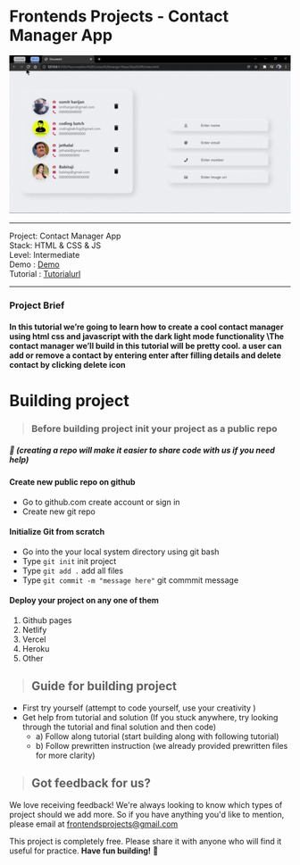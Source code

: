 # Frontends Projects - Contact Manager App

![Contact Manager App](/Design/contactManager.gif)

---
Project: Contact Manager App\
Stack: HTML & CSS & JS \
Level: Intermediate\
Demo : [Demo](https://contact-manager-javascript.netlify.app/)\
Tutorial : [Tutorialurl](https://frontendsprojects.teachable.com/courses/frontend-projects-tutorial/lectures/38696896)

---

### Project Brief
#### In this tutorial we’re going to learn how to create a cool contact manager using html css and javascript with the dark light mode functionality \The contact manager we’ll build in this tutorial will be pretty cool. a user can add or remove a contact by entering  enter after filling details and delete contact by clicking delete icon  

# Building project
> ### Before building project init your project as a public repo 
##### 📌 (creating a repo will make it easier to share code with us if you need help)

#### Create new public repo on github
- Go to github.com create account or sign in
- Create new git repo 
#### Initialize Git from scratch 
- Go into the your local system directory using git bash
- Type `git init` init project
- Type `git add .` add all files 
- Type `git commit -m "message here"` git commmit message

#### Deploy your project on any one of them
1. Github pages
2. Netlify
3. Vercel
4. Heroku
5. Other
> ## Guide for building project
* First try yourself (attempt to code yourself, use your creativity )
* Get help from tutorial and solution (If you stuck anywhere, try looking through the tutorial and final solution and then code)
    * a) Follow along tutorial  (start building along with following tutorial)
    * b) Follow prewritten instruction (we already provided prewritten files for more clarity)

> ## Got feedback for us?
We love receiving feedback! We're always looking to know which types of project should we add more. So if you have anything you'd like to mention, please email at frontendsprojects@gmail.com

This project is completely free. Please share it with anyone who will find it useful for practice.
**Have fun building!** 🚀
